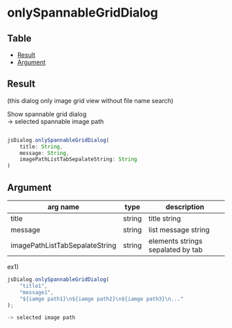 # onlySpannableGridDialog


Table
-----------------

* [Result](#result)
* [Argument](#argument)


## Result

(this dialog only image grid view without file name search)

Show spannable grid dialog    
-> selected spannable image path   


```js.js

jsDialog.onlySpannableGridDialog(
	title: String,
	message: String,
	imagePathListTabSepalateString: String
)

```

## Argument

| arg name | type | description |
| -------- | -------- | -------- |
| title | string | title string |
| message | string | list message string |
| imagePathListTabSepalateString | string | elements strings sepalated by tab |

ex1)

```js.js
jsDialog.onlySpannableGridDialog(
	"title1",
	"message1",
	"${iamge path1}\n${iamge path2}\n${iamge path3}\n..."
);

-> selected image path

```
